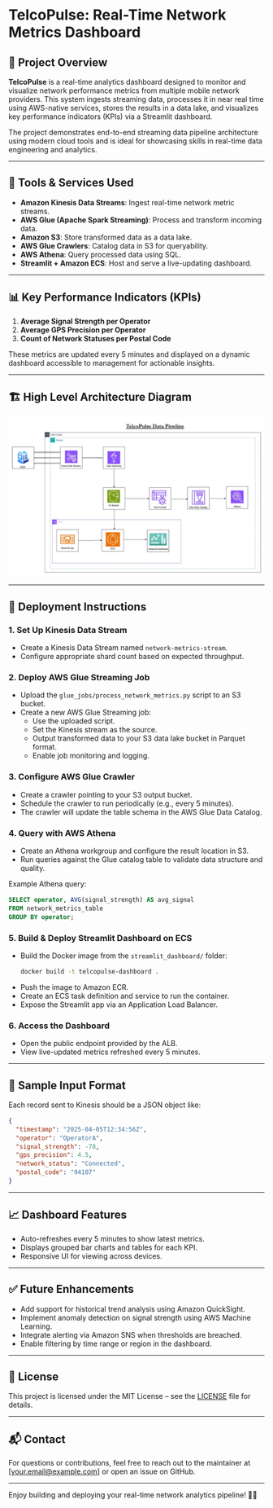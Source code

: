 # TelcoPulse: Real-Time Network Metrics Dashboard

## 📌 Project Overview

**TelcoPulse** is a real-time analytics dashboard designed to monitor and visualize network performance metrics from multiple mobile network providers. This system ingests streaming data, processes it in near real time using AWS-native services, stores the results in a data lake, and visualizes key performance indicators (KPIs) via a Streamlit dashboard.

The project demonstrates end-to-end streaming data pipeline architecture using modern cloud tools and is ideal for showcasing skills in real-time data engineering and analytics.

---

## 🔧 Tools & Services Used

- **Amazon Kinesis Data Streams**: Ingest real-time network metric streams.
- **AWS Glue (Apache Spark Streaming)**: Process and transform incoming data.
- **Amazon S3**: Store transformed data as a data lake.
- **AWS Glue Crawlers**: Catalog data in S3 for queryability.
- **AWS Athena**: Query processed data using SQL.
- **Streamlit + Amazon ECS**: Host and serve a live-updating dashboard.

---

## 📊 Key Performance Indicators (KPIs)

1. **Average Signal Strength per Operator**
2. **Average GPS Precision per Operator**
3. **Count of Network Statuses per Postal Code**

These metrics are updated every 5 minutes and displayed on a dynamic dashboard accessible to management for actionable insights.

---

## 🏗️ High Level Architecture Diagram

![Architecture Diagram](assets/images/high_level_architecture_diagram.jpg)

---



## 🚀 Deployment Instructions

### 1. **Set Up Kinesis Data Stream**
- Create a Kinesis Data Stream named `network-metrics-stream`.
- Configure appropriate shard count based on expected throughput.

### 2. **Deploy AWS Glue Streaming Job**
- Upload the `glue_jobs/process_network_metrics.py` script to an S3 bucket.
- Create a new AWS Glue Streaming job:
  - Use the uploaded script.
  - Set the Kinesis stream as the source.
  - Output transformed data to your S3 data lake bucket in Parquet format.
  - Enable job monitoring and logging.

### 3. **Configure AWS Glue Crawler**
- Create a crawler pointing to your S3 output bucket.
- Schedule the crawler to run periodically (e.g., every 5 minutes).
- The crawler will update the table schema in the AWS Glue Data Catalog.

### 4. **Query with AWS Athena**
- Create an Athena workgroup and configure the result location in S3.
- Run queries against the Glue catalog table to validate data structure and quality.

Example Athena query:
```sql
SELECT operator, AVG(signal_strength) AS avg_signal
FROM network_metrics_table
GROUP BY operator;
```

### 5. **Build & Deploy Streamlit Dashboard on ECS**
- Build the Docker image from the `streamlit_dashboard/` folder:
  ```bash
  docker build -t telcopulse-dashboard .
  ```
- Push the image to Amazon ECR.
- Create an ECS task definition and service to run the container.
- Expose the Streamlit app via an Application Load Balancer.

### 6. **Access the Dashboard**
- Open the public endpoint provided by the ALB.
- View live-updated metrics refreshed every 5 minutes.

---

## 🧪 Sample Input Format

Each record sent to Kinesis should be a JSON object like:

```json
{
  "timestamp": "2025-04-05T12:34:56Z",
  "operator": "OperatorA",
  "signal_strength": -78,
  "gps_precision": 4.5,
  "network_status": "Connected",
  "postal_code": "94107"
}
```

---

## 📈 Dashboard Features

- Auto-refreshes every 5 minutes to show latest metrics.
- Displays grouped bar charts and tables for each KPI.
- Responsive UI for viewing across devices.

---

## ✅ Future Enhancements

- Add support for historical trend analysis using Amazon QuickSight.
- Implement anomaly detection on signal strength using AWS Machine Learning.
- Integrate alerting via Amazon SNS when thresholds are breached.
- Enable filtering by time range or region in the dashboard.

---

## 📝 License

This project is licensed under the MIT License – see the [LICENSE](LICENSE) file for details.

---

## 📬 Contact

For questions or contributions, feel free to reach out to the maintainer at [your.email@example.com] or open an issue on GitHub.

---

Enjoy building and deploying your real-time network analytics pipeline! 🚀📡